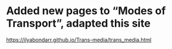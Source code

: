  
<h1>
  Added new pages to “Modes of Transport”, adapted this site
</h1>

https://ilyabondarr.github.io/Trans-media/trans_media.html
